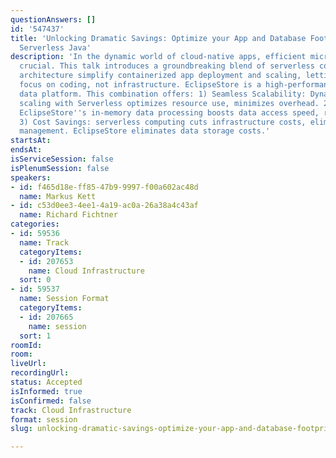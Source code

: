 ```yaml
---
questionAnswers: []
id: '547437'
title: 'Unlocking Dramatic Savings: Optimize your App and Database Footprint with
  Serverless Java'
description: 'In the dynamic world of cloud-native apps, efficient microservices are
  crucial. This talk introduces a groundbreaking blend of serverless computing. Serverless
  architecture simplify containerized app deployment and scaling, letting developers
  focus on coding, not infrastructure. EclipseStore is a high-performance, in-memory
  data platform. This combination offers: 1) Seamless Scalability: Dynamic microservice
  scaling with Serverless optimizes resource use, minimizes overhead. 2) Data Efficiency:
  EclipseStore''s in-memory data processing boosts data access speed, reduces latency.
  3) Cost Savings: serverless computing cuts infrastructure costs, eliminates server
  management. EclipseStore eliminates data storage costs.'
startsAt: 
endsAt: 
isServiceSession: false
isPlenumSession: false
speakers:
- id: f465d18e-ff85-47b9-9997-f00a602ac48d
  name: Markus Kett
- id: c53d0ee3-4ee1-4a19-ac0a-26a38a4c43af
  name: Richard Fichtner
categories:
- id: 59536
  name: Track
  categoryItems:
  - id: 207653
    name: Cloud Infrastructure
  sort: 0
- id: 59537
  name: Session Format
  categoryItems:
  - id: 207665
    name: session
  sort: 1
roomId: 
room: 
liveUrl: 
recordingUrl: 
status: Accepted
isInformed: true
isConfirmed: false
track: Cloud Infrastructure
format: session
slug: unlocking-dramatic-savings-optimize-your-app-and-database-footprint-with-serverless-java

---
```

